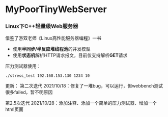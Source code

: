 # MyPoorTinyWebServer
### Linux下C++轻量级Web服务器
借鉴了游双老师《Linux高性能服务器编程》一书
* 使用**半同步/半反应堆线程池**的并发模型
* 使用**状态机**解析HTTP请求报文，目前仅支持解析**GET**请求

压力测试器使用：

``./stress_test 192.168.153.130 1234 10``

更新：
第二次迭代 2021/10/18：修复了一堆bug，可以运行，但webbench测试很多failed，暂不明原因

第2.5次迭代 2021/10/28：添加注释、添加一个简单的压力测试器、增加一个html页面
